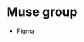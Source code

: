 # Muse group

- [Figma](https://www.figma.com/design/iOMiDpTOmhnBRgAtkDWgpR/Muse-Group-Frontend-Academy?node-id=4009-121&t=ZATCLyRFibW9AZzZ-0)
